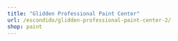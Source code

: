 ```yaml
---
title: "Glidden Professional Paint Center"
url: /escondido/glidden-professional-paint-center-2/
shop: paint
---
```

